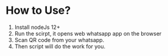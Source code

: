 # How to Use?
1. Install nodeJs 12+
2. Run the scirpt, it opens web whatsapp app on the browser
3. Scan QR code from your whatsapp.
4. Then script will do the work for you.